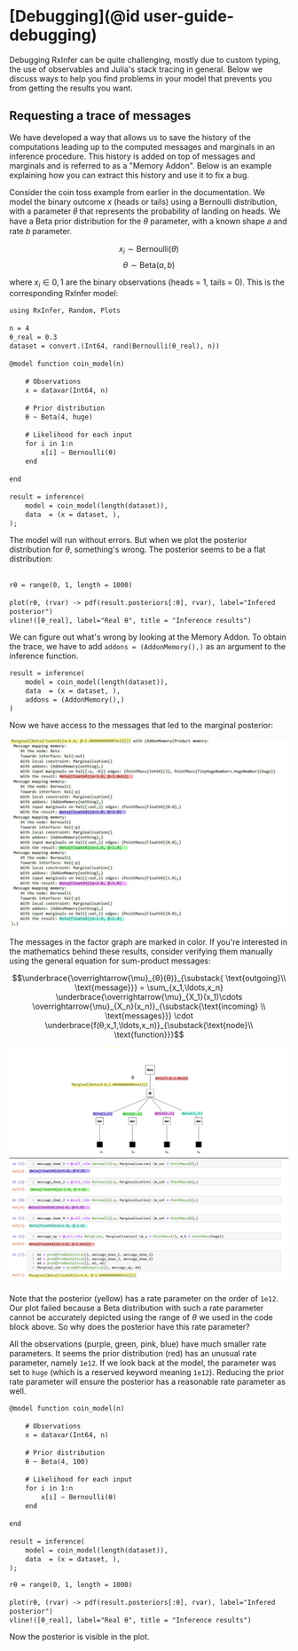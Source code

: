 # [Debugging](@id user-guide-debugging)

Debugging RxInfer can be quite challenging, mostly due to custom typing, the use of observables and Julia's stack tracing in general. Below we discuss ways to help you find problems in your model that prevents you from getting the results you want. 

## Requesting a trace of messages

We have developed a way that allows us to save the history of the computations leading up to the computed messages and marginals in an inference procedure. This history is added on top of messages and marginals and is referred to as a "Memory Addon". Below is an example explaining how you can extract this history and use it to fix a bug.

Consider the coin toss example from earlier in the documentation. We model the binary outcome $x$ (heads or tails) using a Bernoulli distribution, with a parameter 𝜃 that represents the probability of landing on heads. We have a Beta prior distribution for the $\theta$ parameter, with a known shape 𝑎 and rate 𝑏 parameter.


$$x_i \sim \mathrm{Bernoulli}(\theta)$$
$$\theta \sim \mathrm{Beta}(a, b)$$

where $x_i \in {0, 1}$ are the binary observations (heads = 1, tails = 0). This is the corresponding RxInfer model:

```@example addoncoin
using RxInfer, Random, Plots

n = 4
θ_real = 0.3
dataset = convert.(Int64, rand(Bernoulli(θ_real), n))

@model function coin_model(n)
    
    # Observations
    x = datavar(Int64, n)
    
    # Prior distribution
    θ ~ Beta(4, huge)

    # Likelihood for each input
    for i in 1:n
        x[i] ~ Bernoulli(θ)
    end

end

result = inference(
    model = coin_model(length(dataset)), 
    data  = (x = dataset, ),
);

```

The model will run without errors. But when we plot the posterior distribution for $\theta$, something's wrong. The posterior seems to be a flat distribution:

```@example addoncoin

rθ = range(0, 1, length = 1000)

plot(rθ, (rvar) -> pdf(result.posteriors[:θ], rvar), label="Infered posterior")
vline!([θ_real], label="Real θ", title = "Inference results")
```

We can figure out what's wrong by looking at the Memory Addon. To obtain the trace, we have to add `addons = (AddonMemory(),)` as an argument to the inference function.

```@example addoncoin
result = inference(
    model = coin_model(length(dataset)), 
    data  = (x = dataset, ),
    addons = (AddonMemory(),)
)
```
Now we have access to the messages that led to the marginal posterior:

![Addons_messages](../assets/img/debugging_messages.png)

The messages in the factor graph are marked in color. If you're interested in the mathematics behind these results, consider verifying them manually using the general equation for sum-product messages:

$$\underbrace{\overrightarrow{\mu}_{θ}(θ)}_{\substack{ \text{outgoing}\\ \text{message}}} = \sum_{x_1,\ldots,x_n} \underbrace{\overrightarrow{\mu}_{X_1}(x_1)\cdots \overrightarrow{\mu}_{X_n}(x_n)}_{\substack{\text{incoming} \\ \text{messages}}} \cdot \underbrace{f(θ,x_1,\ldots,x_n)}_{\substack{\text{node}\\ \text{function}}}$$

![Graph](../assets/img/debugging_graph.png)

Note that the posterior (yellow) has a rate parameter on the order of `1e12`. Our plot failed because a Beta distribution with such a rate parameter cannot be accurately depicted using the range of $\theta$ we used in the code block above. So why does the posterior have this rate parameter?

All the observations (purple, green, pink, blue) have much smaller rate parameters. It seems the prior distribution (red) has an unusual rate parameter, namely `1e12`. If we look back at the model, the parameter was set to `huge` (which is a reserved keyword meaning `1e12`). Reducing the prior rate parameter will ensure the posterior has a reasonable rate parameter as well.


```@example addoncoin
@model function coin_model(n)
    
    # Observations
    x = datavar(Int64, n)
    
    # Prior distribution
    θ ~ Beta(4, 100)

    # Likelihood for each input
    for i in 1:n
        x[i] ~ Bernoulli(θ)
    end

end

result = inference(
    model = coin_model(length(dataset)), 
    data  = (x = dataset, ),
);
```

```@example addoncoin
rθ = range(0, 1, length = 1000)

plot(rθ, (rvar) -> pdf(result.posteriors[:θ], rvar), label="Infered posterior")
vline!([θ_real], label="Real θ", title = "Inference results")
```

Now the posterior is visible in the plot.
